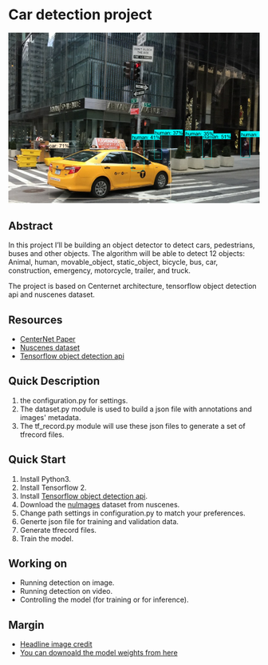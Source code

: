 # Car detection project

<p align="center">
  <img width="600" src="img/detectoins2.png">
</p>

## Abstract
In this project I’ll be building an object detector to detect cars, pedestrians, buses and other objects. The algorithm will be able to detect 12 objects: Animal, human, movable_object, static_object, bicycle, bus, car, construction, emergency, motorcycle, trailer, and truck.

The project is based on Centernet architecture, tensorflow object detection api and nuscenes dataset.

## Resources
* [CenterNet Paper](https://arxiv.org/abs/1904.07850)
* [Nuscenes dataset](https://www.nuscenes.org/nuimages)
* [Tensorflow object detection api](https://github.com/tensorflow/models/tree/master/research/object_detection)

## Quick Description
1. the configuration.py for settings.
2. The dataset.py module is used to build a json file with annotations and images' metadata.
3. The tf_record.py module will use these json files to generate a set of tfrecord files.

## Quick Start
1. Install Python3.
2. Install Tensorflow 2.
3. Install [Tensorflow object detection api](https://github.com/tensorflow/models/blob/master/research/object_detection/g3doc/tf2.md).
4. Download the [nuImages](https://www.nuscenes.org/download) dataset from nuscenes.
5. Change path settings in configuration.py to match your preferences.
6. Generte json file for training and validation data.
7. Generate tfrecord files.
8. Train the model.

## Working on
* Running detection on image.
* Running detection on video.
* Controlling the model (for training or for inference).

## Margin
* [Headline image credit](https://pxhere.com/en/photo/1420825)
* [You can downoald the model weights from here](https://drive.google.com/drive/folders/1srMUxkCxiJHRAMOVxEOQg4atKkNFpx0Y?usp=sharing)
